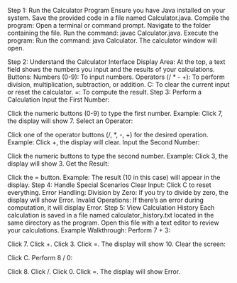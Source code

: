 Step 1: Run the Calculator Program
Ensure you have Java installed on your system.
Save the provided code in a file named Calculator.java.
Compile the program:
Open a terminal or command prompt.
Navigate to the folder containing the file.
Run the command: javac Calculator.java.
Execute the program:
Run the command: java Calculator.
The calculator window will open.

Step 2: Understand the Calculator Interface
Display Area: At the top, a text field shows the numbers you input and the results of your calculations.
Buttons:
Numbers (0-9): To input numbers.
Operators (/ * - +): To perform division, multiplication, subtraction, or addition.
C: To clear the current input or reset the calculator.
=: To compute the result.
Step 3: Perform a Calculation
Input the First Number:

Click the numeric buttons (0-9) to type the first number.
Example: Click 7, the display will show 7.
Select an Operator:

Click one of the operator buttons (/, *, -, +) for the desired operation.
Example: Click +, the display will clear.
Input the Second Number:

Click the numeric buttons to type the second number.
Example: Click 3, the display will show 3.
Get the Result:

Click the = button.
Example: The result (10 in this case) will appear in the display.
Step 4: Handle Special Scenarios
Clear Input: Click C to reset everything.
Error Handling:
Division by Zero: If you try to divide by zero, the display will show Error.
Invalid Operations: If there’s an error during computation, it will display Error.
Step 5: View Calculation History
Each calculation is saved in a file named calculator_history.txt located in the same directory as the program.
Open this file with a text editor to review your calculations.
Example Walkthrough:
Perform 7 + 3:

Click 7.
Click +.
Click 3.
Click =.
The display will show 10.
Clear the screen:

Click C.
Perform 8 / 0:

Click 8.
Click /.
Click 0.
Click =.
The display will show Error.
